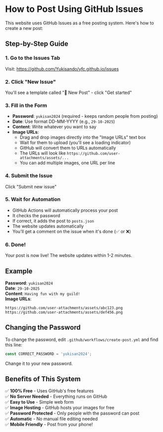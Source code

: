 # How to Post Using GitHub Issues

This website uses GitHub Issues as a free posting system. Here's how to create a new post:

## Step-by-Step Guide

### 1. Go to the Issues Tab
Visit: https://github.com/Yukisando/yfc.github.io/issues

### 2. Click "New Issue"
You'll see a template called "📝 New Post" - click "Get started"

### 3. Fill in the Form
- **Password**: `yukisan2024` (required - keeps random people from posting)
- **Date**: Use format DD-MM-YYYY (e.g., `29-10-2025`)
- **Content**: Write whatever you want to say
- **Image URLs**: 
  - Drag and drop images directly into the "Image URLs" text box
  - Wait for them to upload (you'll see a loading indicator)
  - GitHub will convert them to URLs automatically
  - The URLs will look like `https://github.com/user-attachments/assets/...`
  - You can add multiple images, one URL per line

### 4. Submit the Issue
Click "Submit new issue"

### 5. Wait for Automation
- GitHub Actions will automatically process your post
- It checks the password
- If correct, it adds the post to `posts.json`
- The website updates automatically
- You'll get a comment on the issue when it's done (✅ or ❌)

### 6. Done!
Your post is now live! The website updates within 1-2 minutes.

## Example

**Password**: `yukisan2024`  
**Date**: `29-10-2025`  
**Content**: `Having fun with my guild!`  
**Image URLs**:
```
https://github.com/user-attachments/assets/abc123.png
https://github.com/user-attachments/assets/def456.png
```

## Changing the Password

To change the password, edit `.github/workflows/create-post.yml` and find this line:
```javascript
const CORRECT_PASSWORD = 'yukisan2024';
```
Change it to your new password.

## Benefits of This System

✅ **100% Free** - Uses GitHub's free features  
✅ **No Server Needed** - Everything runs on GitHub  
✅ **Easy to Use** - Simple web form  
✅ **Image Hosting** - GitHub hosts your images for free  
✅ **Password Protected** - Only people with the password can post  
✅ **Automatic** - No manual file editing needed  
✅ **Mobile Friendly** - Post from your phone!
